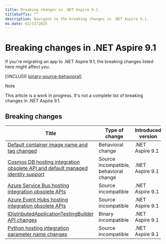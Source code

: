```yaml
---
title: Breaking changes in .NET Aspire 9.1
titleSuffix: ""
description: Navigate to the breaking changes in .NET Aspire 9.1.
ms.date: 02/13/2025
---
```


# Breaking changes in .NET Aspire 9.1

If you're migrating an app to .NET Aspire 9.1, the breaking changes listed here might affect you.

[!INCLUDE [binary-source-behavioral](../includes/binary-source-behavioral.md)]

> [!NOTE]
> This article is a work in progress. It's not a complete list of breaking changes in .NET Aspire 9.1.

## Breaking changes

| Title | Type of change | Introduced version |
|--|--|--|
| [Default container image name and tag changed](container-image-name-and-tag-updates.md) | Behavioral change | .NET Aspire 9.1 |
| [Cosmos DB hosting integration obsolete API and default managed identity support](cosmos-db-obsolete-apis.md) | Source incompatible, behavioral change | .NET Aspire 9.1 |
| [Azure Service Bus hosting integration obsolete APIs](service-bus-obsolete-apis.md) | Source incompatible | .NET Aspire 9.1 |
| [Azure Event Hubs hosting integration obsolete APIs](event-hubs-obsolete-apis.md) | Source incompatible | .NET Aspire 9.1 |
| [IDistributedApplicationTestingBuilder API changes](testing-builder-api-changes.md) | Binary incompatible | .NET Aspire 9.1 |
| [Python hosting integration parameter name changes](python-hosting-integration-api-changes.md) | Source incompatible | .NET Aspire 9.1 |
